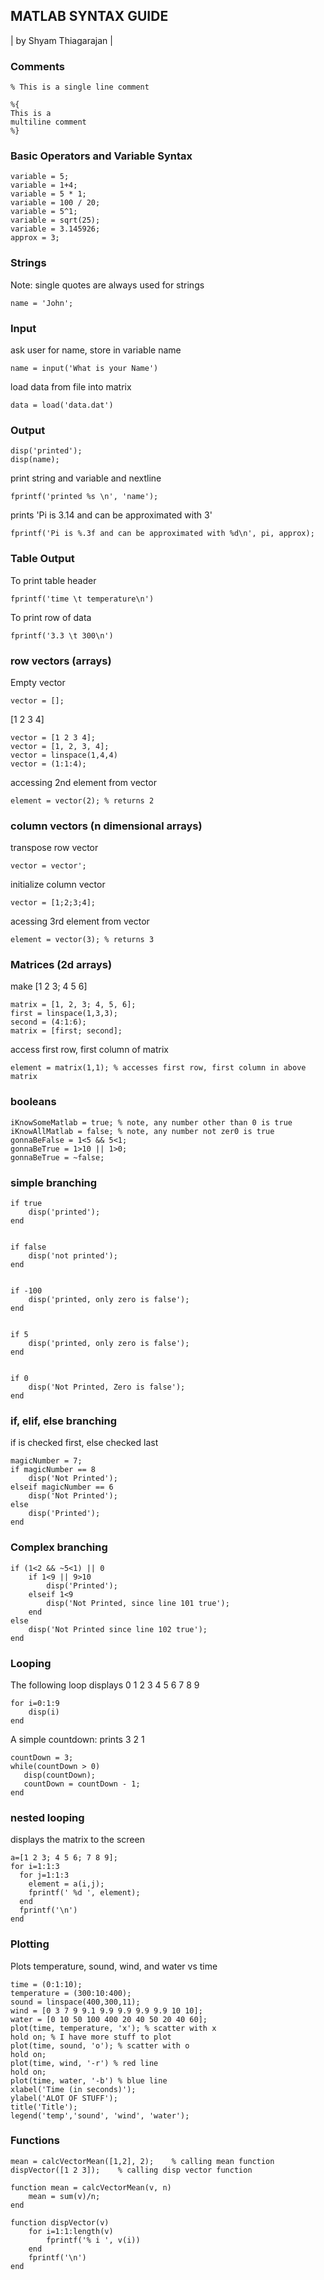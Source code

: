 ##  MATLAB SYNTAX GUIDE 
| by Shyam Thiagarajan |
### Comments
    % This is a single line comment

    %{
    This is a
    multiline comment
    %}

### Basic Operators and Variable Syntax
    variable = 5;
    variable = 1+4;
    variable = 5 * 1;
    variable = 100 / 20;
    variable = 5^1;
    variable = sqrt(25);
    variable = 3.145926;
    approx = 3;


### Strings
Note: single quotes are always used for strings

    name = 'John';  



### Input
ask user for name, store in variable name

    name = input('What is your Name')
load data from file into matrix

    data = load('data.dat')     


### Output
    disp('printed');
    disp(name);
print string and variable and nextline

    fprintf('printed %s \n', 'name'); 
prints 'Pi is 3.14 and can be approximated with 3'
    
    fprintf('Pi is %.3f and can be approximated with %d\n', pi, approx);


### Table Output
To print table header

    fprintf('time \t temperature\n')
To print row of data

    fprintf('3.3 \t 300\n')


### row vectors (arrays)
Empty vector

    vector = []; 

[1 2 3 4]

    vector = [1 2 3 4];
    vector = [1, 2, 3, 4];
    vector = linspace(1,4,4)
    vector = (1:1:4); 

accessing 2nd element from vector

    element = vector(2); % returns 2


### column vectors (n dimensional arrays)
transpose row vector

    vector = vector';

initialize column vector

    vector = [1;2;3;4];
    
acessing 3rd element from vector
    
    element = vector(3); % returns 3

### Matrices (2d arrays)
make [1 2 3; 4 5 6]
     
    matrix = [1, 2, 3; 4, 5, 6];
    first = linspace(1,3,3);
    second = (4:1:6);
    matrix = [first; second];

access first row, first column of matrix

    element = matrix(1,1); % accesses first row, first column in above matrix


### booleans
    iKnowSomeMatlab = true; % note, any number other than 0 is true
    iKnowAllMatlab = false; % note, any number not zer0 is true
    gonnaBeFalse = 1<5 && 5<1;
    gonnaBeTrue = 1>10 || 1>0;
    gonnaBeTrue = ~false;


### simple branching

    if true
        disp('printed');
    end


    if false
        disp('not printed');
    end


    if -100
        disp('printed, only zero is false');
    end
    
    
    if 5
        disp('printed, only zero is false');
    end
    
    
    if 0
        disp('Not Printed, Zero is false');
    end


### if, elif, else branching
if is checked first, else checked last

    magicNumber = 7;
    if magicNumber == 8
        disp('Not Printed');
    elseif magicNumber == 6
        disp('Not Printed');
    else
        disp('Printed');
    end


### Complex branching
    if (1<2 && ~5<1) || 0
        if 1<9 || 9>10
            disp('Printed');
        elseif 1<9
            disp('Not Printed, since line 101 true');
        end
    else
        disp('Not Printed since line 102 true');
    end


### Looping
The following loop displays 0 1 2 3 4 5 6 7 8 9

    for i=0:1:9
        disp(i)
    end

A simple countdown: prints 3 2 1

    countDown = 3;
    while(countDown > 0)
       disp(countDown);
       countDown = countDown - 1;
    end


### nested looping
displays the matrix to the screen

    a=[1 2 3; 4 5 6; 7 8 9];
    for i=1:1:3
      for j=1:1:3
        element = a(i,j);
        fprintf(' %d ', element);
      end
      fprintf('\n')
    end


### Plotting 
Plots temperature, sound, wind, and water vs time

    time = (0:1:10);
    temperature = (300:10:400);
    sound = linspace(400,300,11);
    wind = [0 3 7 9 9.1 9.9 9.9 9.9 9.9 10 10];
    water = [0 10 50 100 400 20 40 50 20 40 60];
    plot(time, temperature, 'x'); % scatter with x
    hold on; % I have more stuff to plot
    plot(time, sound, 'o'); % scatter with o
    hold on;
    plot(time, wind, '-r') % red line
    hold on;
    plot(time, water, '-b') % blue line
    xlabel('Time (in seconds)');
    ylabel('ALOT OF STUFF');
    title('Title');
    legend('temp','sound', 'wind', 'water');


### Functions
    mean = calcVectorMean([1,2], 2);    % calling mean function
    dispVector([1 2 3]);    % calling disp vector function
    
    function mean = calcVectorMean(v, n)
        mean = sum(v)/n;
    end
    
    function dispVector(v)
        for i=1:1:length(v)
            fprintf('% i ', v(i))
        end
        fprintf('\n')
    end
